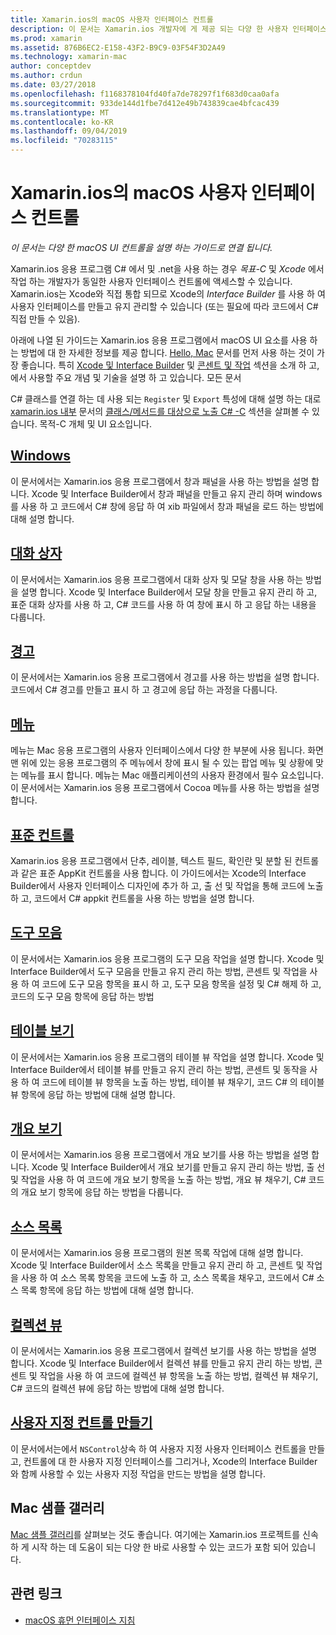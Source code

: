 ```yaml
---
title: Xamarin.ios의 macOS 사용자 인터페이스 컨트롤
description: 이 문서는 Xamarin.ios 개발자에 게 제공 되는 다양 한 사용자 인터페이스 컨트롤을 설명 하는 가이드로 연결 됩니다. 연결 된 콘텐츠는 창, 대화 상자, 경고, 메뉴, 도구 모음, 테이블 보기, 개요 보기 등을 살펴봅니다.
ms.prod: xamarin
ms.assetid: 876B6EC2-E158-43F2-B9C9-03F54F3D2A49
ms.technology: xamarin-mac
author: conceptdev
ms.author: crdun
ms.date: 03/27/2018
ms.openlocfilehash: f1168378104fd40fa7de78297f1f683d0caa0afa
ms.sourcegitcommit: 933de144d1fbe7d412e49b743839cae4bfcac439
ms.translationtype: MT
ms.contentlocale: ko-KR
ms.lasthandoff: 09/04/2019
ms.locfileid: "70283115"
---
```

# <a name="macos-user-interface-controls-in-xamarinmac"></a>Xamarin.ios의 macOS 사용자 인터페이스 컨트롤

_이 문서는 다양 한 macOS UI 컨트롤을 설명 하는 가이드로 연결 됩니다._

Xamarin.ios 응용 프로그램 C# 에서 및 .net을 사용 하는 경우 *목표-C* 및 *Xcode* 에서 작업 하는 개발자가 동일한 사용자 인터페이스 컨트롤에 액세스할 수 있습니다. Xamarin.ios는 Xcode와 직접 통합 되므로 Xcode의 _Interface Builder_ 를 사용 하 여 사용자 인터페이스를 만들고 유지 관리할 수 있습니다 (또는 필요에 따라 코드에서 C# 직접 만들 수 있음).

아래에 나열 된 가이드는 Xamarin.ios 응용 프로그램에서 macOS UI 요소를 사용 하는 방법에 대 한 자세한 정보를 제공 합니다. [Hello, Mac](~/mac/get-started/hello-mac.md) 문서를 먼저 사용 하는 것이 가장 좋습니다. 특히 [Xcode 및 Interface Builder](~/mac/get-started/hello-mac.md#introduction-to-xcode-and-interface-builder) 및 [콘센트 및 작업](~/mac/get-started/hello-mac.md#outlets-and-actions) 섹션을 소개 하 고,에서 사용할 주요 개념 및 기술을 설명 하 고 있습니다. 모든 문서

C# 클래스를 연결 하는 데 사용 되는 `Register` 및 `Export` 특성에 대해 설명 하는 대로 [xamarin.ios 내부](~/mac/internals/how-it-works.md) 문서의 [클래스/메서드를 대상으로 노출 C# -C](~/mac/internals/how-it-works.md#exposing-c-classes--methods-to-objective-c) 섹션을 살펴볼 수 있습니다. 목적-C 개체 및 UI 요소입니다.

## <a name="windowsmacuser-interfacewindowmd"></a>[Windows](~/mac/user-interface/window.md)

이 문서에서는 Xamarin.ios 응용 프로그램에서 창과 패널을 사용 하는 방법을 설명 합니다. Xcode 및 Interface Builder에서 창과 패널을 만들고 유지 관리 하며 windows를 사용 하 고 코드에서 C# 창에 응답 하 여 xib 파일에서 창과 패널을 로드 하는 방법에 대해 설명 합니다.

## <a name="dialogsmacuser-interfacedialogmd"></a>[대화 상자](~/mac/user-interface/dialog.md)

이 문서에서는 Xamarin.ios 응용 프로그램에서 대화 상자 및 모달 창을 사용 하는 방법을 설명 합니다. Xcode 및 Interface Builder에서 모달 창을 만들고 유지 관리 하 고, 표준 대화 상자를 사용 하 고, C# 코드를 사용 하 여 창에 표시 하 고 응답 하는 내용을 다룹니다.

## <a name="alertsmacuser-interfacealertmd"></a>[경고](~/mac/user-interface/alert.md)

이 문서에서는 Xamarin.ios 응용 프로그램에서 경고를 사용 하는 방법을 설명 합니다. 코드에서 C# 경고를 만들고 표시 하 고 경고에 응답 하는 과정을 다룹니다.

## <a name="menusmacuser-interfacemenumd"></a>[메뉴](~/mac/user-interface/menu.md)

메뉴는 Mac 응용 프로그램의 사용자 인터페이스에서 다양 한 부분에 사용 됩니다. 화면 맨 위에 있는 응용 프로그램의 주 메뉴에서 창에 표시 될 수 있는 팝업 메뉴 및 상황에 맞는 메뉴를 표시 합니다. 메뉴는 Mac 애플리케이션의 사용자 환경에서 필수 요소입니다. 이 문서에서는 Xamarin.ios 응용 프로그램에서 Cocoa 메뉴를 사용 하는 방법을 설명 합니다.

## <a name="standard-controlsmacuser-interfacestandard-controlsmd"></a>[표준 컨트롤](~/mac/user-interface/standard-controls.md)

Xamarin.ios 응용 프로그램에서 단추, 레이블, 텍스트 필드, 확인란 및 분할 된 컨트롤과 같은 표준 AppKit 컨트롤을 사용 합니다. 이 가이드에서는 Xcode의 Interface Builder에서 사용자 인터페이스 디자인에 추가 하 고, 출 선 및 작업을 통해 코드에 노출 하 고, 코드에서 C# appkit 컨트롤을 사용 하는 방법을 설명 합니다.

## <a name="toolbarsmacuser-interfacetoolbarmd"></a>[도구 모음](~/mac/user-interface/toolbar.md)

이 문서에서는 Xamarin.ios 응용 프로그램의 도구 모음 작업을 설명 합니다. Xcode 및 Interface Builder에서 도구 모음을 만들고 유지 관리 하는 방법, 콘센트 및 작업을 사용 하 여 코드에 도구 모음 항목을 표시 하 고, 도구 모음 항목을 설정 및 C# 해제 하 고, 코드의 도구 모음 항목에 응답 하는 방법

## <a name="table-viewsmacuser-interfacetable-viewmd"></a>[테이블 보기](~/mac/user-interface/table-view.md)

이 문서에서는 Xamarin.ios 응용 프로그램의 테이블 뷰 작업을 설명 합니다. Xcode 및 Interface Builder에서 테이블 뷰를 만들고 유지 관리 하는 방법, 콘센트 및 동작을 사용 하 여 코드에 테이블 뷰 항목을 노출 하는 방법, 테이블 뷰 채우기, 코드 C# 의 테이블 뷰 항목에 응답 하는 방법에 대해 설명 합니다.

## <a name="outline-viewsmacuser-interfaceoutline-viewmd"></a>[개요 보기](~/mac/user-interface/outline-view.md)

이 문서에서는 Xamarin.ios 응용 프로그램에서 개요 보기를 사용 하는 방법을 설명 합니다. Xcode 및 Interface Builder에서 개요 보기를 만들고 유지 관리 하는 방법, 출 선 및 작업을 사용 하 여 코드에 개요 보기 항목을 노출 하는 방법, 개요 뷰 채우기, C# 코드의 개요 보기 항목에 응답 하는 방법을 다룹니다.

## <a name="source-listsmacuser-interfacesource-listmd"></a>[소스 목록](~/mac/user-interface/source-list.md)

이 문서에서는 Xamarin.ios 응용 프로그램의 원본 목록 작업에 대해 설명 합니다. Xcode 및 Interface Builder에서 소스 목록을 만들고 유지 관리 하 고, 콘센트 및 작업을 사용 하 여 소스 목록 항목을 코드에 노출 하 고, 소스 목록을 채우고, 코드에서 C# 소스 목록 항목에 응답 하는 방법에 대해 설명 합니다.

## <a name="collection-viewsmacuser-interfacecollection-viewmd"></a>[컬렉션 뷰](~/mac/user-interface/collection-view.md)

이 문서에서는 Xamarin.ios 응용 프로그램에서 컬렉션 보기를 사용 하는 방법을 설명 합니다. Xcode 및 Interface Builder에서 컬렉션 뷰를 만들고 유지 관리 하는 방법, 콘센트 및 작업을 사용 하 여 코드에 컬렉션 뷰 항목을 노출 하는 방법, 컬렉션 뷰 채우기, C# 코드의 컬렉션 뷰에 응답 하는 방법에 대해 설명 합니다.

## <a name="creating-custom-controlsmacuser-interfacecustom-controlsmd"></a>[사용자 지정 컨트롤 만들기](~/mac/user-interface/custom-controls.md)

이 문서에서는에서 `NSControl`상속 하 여 사용자 지정 사용자 인터페이스 컨트롤을 만들고, 컨트롤에 대 한 사용자 지정 인터페이스를 그리거나, Xcode의 Interface Builder와 함께 사용할 수 있는 사용자 지정 작업을 만드는 방법을 설명 합니다.

## <a name="mac-samples-gallery"></a>Mac 샘플 갤러리

[Mac 샘플 갤러리](https://docs.microsoft.com/samples/browse/?products=xamarin&term=Xamarin.Mac)를 살펴보는 것도 좋습니다. 여기에는 Xamarin.ios 프로젝트를 신속 하 게 시작 하는 데 도움이 되는 다양 한 바로 사용할 수 있는 코드가 포함 되어 있습니다.

## <a name="related-links"></a>관련 링크

- [macOS 휴먼 인터페이스 지침](https://developer.apple.com/macos/human-interface-guidelines/overview/themes/)
